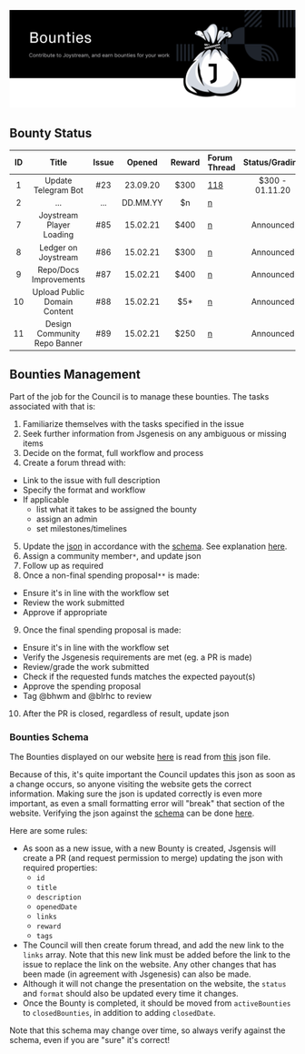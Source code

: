<p align="center"><img src="/img/bounties_new.svg"></p>

## Bounty Status

|ID |Title                        |Issue |Opened   |Reward|Forum Thread                                              |Status/Grading  |PR   |Proposal                                            |
|:-:|:---------------------------:|:----:|:-------:|:----:|:---------------------------------------------------------|:--------------:|:---:|:--------------------------------------------------:|
|1  |Update Telegram Bot          |#23   |23.09.20 |$300  |[118](https://testnet.joystream.org/#/forum/threads/118)  |$300 - 01.11.20 |#36  |[32](https://testnet.joystream.org/#/proposals/32)  |
|2  |...                          |...   |DD.MM.YY |$n    |[n](https://testnet.joystream.org/#/forum/threads/n)      |                |...  |[n](https://testnet.joystream.org/#/proposals/n)    |
|7  |Joystream Player Loading     |#85   |15.02.21 |$400  |[n](https://testnet.joystream.org/#/forum/threads/n)      |Announced       |NA   |NA                                                  |
|8  |Ledger on Joystream          |#86   |15.02.21 |$300  |[n](https://testnet.joystream.org/#/forum/threads/n)      |Announced       |NA   |NA                                                  |
|9  |Repo/Docs Improvements       |#87|15.02.21 |$400  |[n](https://testnet.joystream.org/#/forum/threads/n)      |Announced       |NA   |NA                                                  |
|10 |Upload Public Domain Content |#88   |15.02.21 |$5*  |[n](https://testnet.joystream.org/#/forum/threads/n)      |Announced       |NA   |NA                                                  |
|11 |Design Community Repo Banner |#89   |15.02.21 |$250  |[n](https://testnet.joystream.org/#/forum/threads/n)      |Announced       |NA   |NA                                                  |

## Bounties Management
Part of the job for the Council is to manage these bounties. The tasks associated with that is:
1. Familiarize themselves with the tasks specified in the issue
2. Seek further information from Jsgenesis on any ambiguous or missing items
3. Decide on the format, full workflow and process
4. Create a forum thread with:
  - Link to the issue with full description
  - Specify the format and workflow
  - If applicable
    - list what it takes to be assigned the bounty
    - assign an admin
    - set milestones/timelines
5. Update the [json](/bounties-overview/bounties-status.json) in accordance with the [schema](/bounties-overview/bounties). See explanation [here](#bounties-schema).
6. Assign a community member`*`, and update json
7. Follow up as required
8. Once a non-final spending proposal`**` is made:
  - Ensure it's in line with the workflow set
  - Review the work submitted
  - Approve if appropriate
9. Once the final spending proposal is made:
  - Ensure it's in line with the workflow set
  - Verify the Jsgenesis requirements are met (eg. a PR is made)
  - Review/grade the work submitted
  - Check if the requested funds matches the expected payout(s)
  - Approve the spending proposal
  - Tag @bhwm and @blrhc to review
10. After the PR is closed, regardless of result, update json


### Bounties Schema
The Bounties displayed on our website [here](https://www.joystream.org/get-started) is read from [this](/bounties-overview/bounties-status.json) json file.

Because of this, it's quite important the Council updates this json as soon as a change occurs, so anyone visiting the website gets the correct information. Making sure the json is updated correctly is even more important, as even a small formatting error will "break" that section of the website. Verifying the json against the [schema](/bounties-overview/bounties.schema.json) can be done [here](https://www.jsonschemavalidator.net/).

Here are some rules:
- As soon as a new issue, with a new Bounty is created, Jsgensis will create a PR (and request permission to merge) updating the json with required properties:
  - `id`
  - `title`
  - `description`
  - `openedDate`
  - `links`
  - `reward`
  - `tags`
- The Council will then create forum thread, and add the new link to the `links` array. Note that this new link must be added before the link to the issue to replace the link on the website. Any other changes that has been made (in agreement with Jsgenesis) can also be made.
- Although it will not change the presentation on the website, the `status` and `format` should also be updated every time it changes.
- Once the Bounty is completed, it should be moved from `activeBounties` to `closedBounties`, in addition to adding `closedDate`.

Note that this schema may change over time, so always verify against the schema, even if you are "sure" it's correct!
